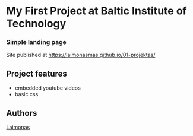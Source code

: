 # My First Project at Baltic Institute of Technology
### Simple landing page

Site published at https://laimonasmas.github.io/01-projektas/

## Project features
- embedded youtube videos
- basic css

## Authors
[Laimonas](https://github.com/LaimonasMas/)